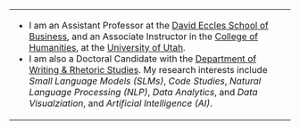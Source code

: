 <table>
  <tr>
    <td valign="top" width="99%">
      <ul>
        <li>I am an Assistant Professor at the <a href="https://eccles.utah.edu/" target="_blank">David Eccles School of Business</a>, and an Associate Instructor in the <a href="https://humanities.utah.edu/" target="_blank">College of Humanities</a>, at the <a href="https://www.utah.edu/" target="_blank">University of Utah</a>.
        <li>I am also a Doctoral Candidate with the <a href="https://writing.utah.edu" target="_blank">Department of Writing & Rhetoric Studies</a>. My research interests include <i>Small Language Models (SLMs)</i>, <i>Code Studies</i>, <i>Natural Language Processing (NLP)</i>, <i>Data Analytics</i>, and <i>Data Visualziation</i>, and <i>Artificial Intelligence (AI)</i>. 
      </ul>
    </td>
  </tr>
</table>
